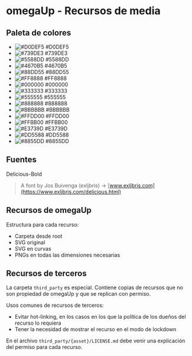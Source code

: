 # omegaUp - Recursos de media

## Paleta de colores
- ![#D0DEF5](https://placehold.it/15/D0DEF5/000000?text=+) #D0DEF5
- ![#739DE3](https://placehold.it/15/739DE3/000000?text=+) #739DE3
- ![#5588DD](https://placehold.it/15/5588DD/000000?text=+) #5588DD
- ![#4670B5](https://placehold.it/15/4670B5/000000?text=+) #4670B5
- ![#88DD55](https://placehold.it/15/88DD55/000000?text=+) #88DD55
- ![#FF8888](https://placehold.it/15/FF8888/000000?text=+) #FF8888
- ![#000000](https://placehold.it/15/000000/000000?text=+) #000000
- ![#333333](https://placehold.it/15/333333/000000?text=+) #333333
- ![#555555](https://placehold.it/15/555555/000000?text=+) #555555
- ![#888888](https://placehold.it/15/888888/000000?text=+) #888888
- ![#BBBBBB](https://placehold.it/15/BBBBBB/000000?text=+) #BBBBBB
- ![#FFDD00](https://placehold.it/15/FFDD00/000000?text=+) #FFDD00
- ![#FFBB00](https://placehold.it/15/FFBB00/000000?text=+) #FFBB00
- ![#E3739D](https://placehold.it/15/E3739D/000000?text=+) #E3739D
- ![#DD5588](https://placehold.it/15/DD5588/000000?text=+) #DD5588
- ![#8855DD](https://placehold.it/15/8855DD/000000?text=+) #8855DD

## Fuentes
Delicious-Bold
> A font by Jos Buivenga (exljbris) -> [www.exljbris.com](https://www.exljbris.com/delicious.html)

## Recursos de omegaUp

Estructura para cada recurso:
- Carpeta desde root
- SVG original
- SVG en curvas
- PNGs en todas las dimensiones necesarias

## Recursos de terceros

La carpeta `third_party` es especial. Contiene copias de recursos que no son propiedad de omegaUp y que se replican con permiso.

Usos comunes de recursos de terceros:
- Evitar hot-linking, en los casos en los que la política de los dueños del recurso lo requiera
- Tener la necesidad de mostrar el recurso en el modo de lockdown

En el archivo `third_party/{asset}/LICENSE.md` debe venir una explicación del permiso para cada recurso.

